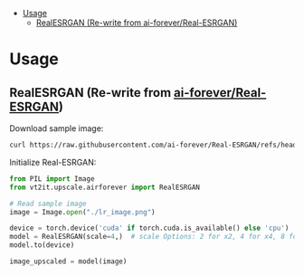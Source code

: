 - [Usage](#usage)
  - [RealESRGAN (Re-write from ai-forever/Real-ESRGAN)](#realesrgan-re-write-from-ai-foreverreal-esrgan)


# Usage

## RealESRGAN (Re-write from [ai-forever/Real-ESRGAN](https://github.com/ai-forever/Real-ESRGAN))

Download sample image:

```bash
curl https://raw.githubusercontent.com/ai-forever/Real-ESRGAN/refs/heads/main/inputs/lr_image.png -o lr_image.png
```

Initialize Real-ESRGAN:

```python
from PIL import Image
from vt2it.upscale.airforever import RealESRGAN

# Read sample image
image = Image.open("./lr_image.png") 

device = torch.device('cuda' if torch.cuda.is_available() else 'cpu')
model = RealESRGAN(scale=4,)  # scale Options: 2 for x2, 4 for x4, 8 for x8
model.to(device)

image_upscaled = model(image)
```